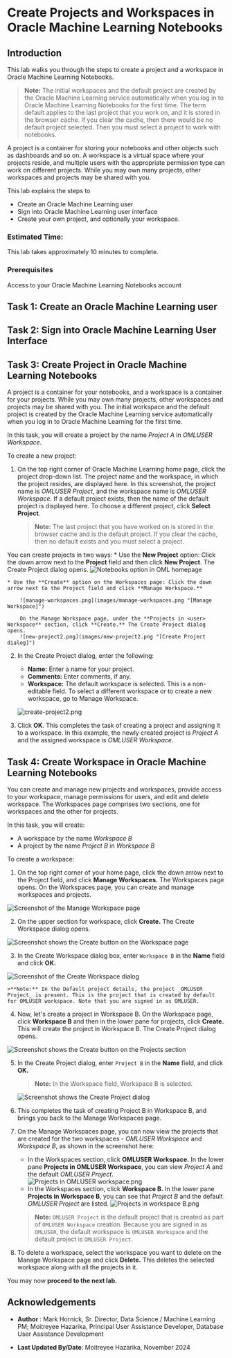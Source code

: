 # Create Projects and Workspaces in Oracle Machine Learning Notebooks
## Introduction

This lab walks you through the steps to create a project and a workspace in Oracle Machine Learning Notebooks.

>**Note:** The initial workspaces and the default project are created by the Oracle Machine Learning service automatically when you log in to Oracle Machine Learning Notebooks for the first time. The term default applies to the last project that you work on, and it is stored in the browser cache. If you clear the cache, then there would be no default project selected. Then you must select a project to work with notebooks.

A project is a container for storing your notebooks and other objects such as dashboards and so on. A workspace is a virtual space where your projects reside, and multiple users with the appropriate permission type can work on different projects. While you may own many projects, other workspaces and projects may be shared with you.

This lab explains the steps to

* Create an Oracle Machine Learning user
* Sign into Oracle Machine Learning user interface
* Create your own project, and optionally your workspace.

### Estimated Time:
This lab takes approximately 10 minutes to complete.

### Prerequisites

Access to your Oracle Machine Learning Notebooks account


## Task 1: Create an Oracle Machine Learning user

[](include:oml-create-oml-user.md)

## Task 2: Sign into Oracle Machine Learning User Interface

<if type="freetier">

[](include:oml-sign-into-oml.md)

</if>

<if type="livelabs">

[](include:oml-sign-into-oml-livelabs.md)

</if>


## Task 3: Create Project in Oracle Machine Learning Notebooks

A project is a container for your notebooks, and a workspace is a container for your projects. While you may own many projects, other workspaces and projects may be shared with you.
The initial workspace and the default project is created by the Oracle Machine Learning service automatically when you log in to Oracle Machine Learning for the first time. 

In this task, you will create a project by the name _Project A_ in _OMLUSER Workspace_.  

To create a new project:

1. On the top right corner of Oracle Machine Learning home page, click the project drop-down list. The project name and the workspace, in which the project resides, are displayed here. In this screenshot, the project name is _OMLUSER Project_, and the workspace name is _OMLUSER Workspace_. If a default project exists, then the name of the default project is displayed here. To choose a different project, click **Select Project**.

	>**Note:** The last project that you have worked on is stored in the browser cache and is the default project. If you clear the cache, then no default exists and you must select a project.

  You can create projects in two ways:
	* Use the **New Project** option: Click the down arrow next to the **Project** field and then click **New Project**. The Create Project dialog opens. 
		![Notebooks option in OML homepage](images/new-project.png "[New Project option]")

	* Use the **Create** option on the Workspaces page: Click the down arrow next to the Project field and click **Manage Workspace.**

		![manage-workspaces.png](images/manage-workspaces.png "[Manage Workspace]")

		On the Manage Workspace page, under the **Projects in <user> Workspace** section, click **Create.** The Create Project dialog opens.
		![new-project2.png](images/new-project2.png "[Create Project dialog]")

2. In the Create Project dialog, enter the following:

	* **Name:** Enter a name for your project.
	* **Comments:** Enter comments, if any.
	* **Workspace:** The default workspace is selected. This is a non-editable field. To select a different workspace or to create a new workspace, go to Manage Workspace.

	![create-project2.png](images/create-project.png "Create Project")


3. Click **OK**. This completes the task of creating a project and assigning it to a workspace. In this example, the newly created project is _Project A_ and the assigned workspace is _OMLUSER Workspace_.


## Task 4: Create Workspace in Oracle Machine Learning Notebooks

You can create and manage new projects and workspaces, provide access to your workspace, manage permissions for users, and edit and delete workspace.
The Workspaces page comprises two sections, one for workspaces and the other for projects.

In this task, you will create:
* A workspace by the name _Workspace B_
* A project by the name _Project B_ in _Workspace B_


To create a workspace:

1. On the top right corner of your home page, click the down arrow next to the Project field, and click **Manage Workspaces.** The Workspaces page opens. On the Workspaces page, you can create and manage workspaces and projects.

  ![Screenshot of the Manage Workspace page](images/manage-workspaces.png "Manage Workspaces")


2. On the upper section for workspace, click **Create.** The Create Workspace dialog opens.

  ![Screenshot shows the Create button on the Workspace page](images/workspaces-create.png "Create Workspace")

3. In the Create Workspace dialog box, enter `Workspace B` in the **Name** field and click **OK.**

  ![Screenshot of the Create Workspace dialog](images/workspace-b.png "Workspace B")

	>**Note:** In the Default project details, the project _OMLUSER Project_ is present. This is the project that is created by default for OMLUSER workspace. Note that you are signed in as OMLUSER.  

4. Now, let's create a project in Workspace B. On the Workspace page, click **Workspace B** and then in the lower pane for projects, click **Create.** This will create the project in Workspace B. The Create Project dialog opens.

  ![Screenshot shows the Create button on the Projects section](images/create-project-b.png "Create Project dialog")

5. In the Create Project dialog, enter `Project B` in the **Name** field, and click **OK.**

	>**Note:** In the Workspace field, Workspace B is selected.

	![Screenshot shows the Create Project dialog](images/project-b-create.png "Create Project B")

6. This completes the task of creating Project B in Workspace B, and brings you back to the Manage Workspaces page.


7. On the Manage Workspaces page, you can now view the projects that are created for the two workspaces - _OMLUSER Workspace_ and _Workspace B_, as shown in the screenshot here:

	* In the Workspaces section, click **OMLUSER Workspace.** In the lower pane **Projects in OMLUSER Workspace**, you can view _Project A_ and the default _OMLUSER Project_.
	![Projects in OMLUSER workspace.png](images/projects-omluser-workspace.png "")
	* In the Workspaces section, click **Workspace B.** In the lower pane **Projects in Workspace B**, you can see that _Project B_ and the default _OMLUSER Project_ are listed.
	![Projects in workspace B.png](images/projects-in-workspace-b.png "")

	>**Note:** `OMLUSER Project` is the default project that is created as part of `OMLUSER Workspace` creation. Because you are signed in as `OMLUSER`, the default workspace is `OMLUSER Workspace` and the default project is `OMLUSER Project`.  

   

9. To delete a workspace, select the workspace you want to delete on the Manage Workspace page and click **Delete.** This deletes the selected workspace along with all the projects in it.

You may now **proceed to the next lab.**


## Acknowledgements

* **Author** : Mark Hornick, Sr. Director, Data Science / Machine Learning PM; Moitreyee Hazarika, Principal User Assistance Developer, Database User Assistance Development

* **Last Updated By/Date**: Moitreyee Hazarika, November 2024
